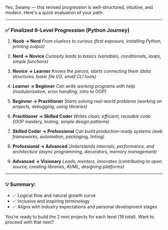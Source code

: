 Yes, Swamy — this revised progression is well-structured, intuitive, and modern. Here's a quick evaluation of your path:

---

### ✅ Finalized 9-Level Progression (Python Journey)

1. **Noob → Nerd**
   *From clueless to curious*
   *(first exposure, installing Python, printing output)*

2. **Nerd → Novice**
   *Curiosity leads to basics*
   *(variables, conditionals, loops, simple functions)*

3. **Novice → Learner**
   *Knows the pieces, starts connecting them*
   *(data structures, basic file I/O, small CLI tools)*

4. **Learner → Beginner**
   *Can write working programs with help*
   *(modularization, error handling, intro to OOP)*

5. **Beginner → Practitioner**
   *Starts solving real-world problems*
   *(working on projects, debugging, using libraries)*

6. **Practitioner → Skilled Coder**
   *Writes clean, efficient, reusable code*
   *(OOP mastery, testing, simple design patterns)*

7. **Skilled Coder → Professional**
   *Can build production-ready systems*
   *(web frameworks, automation, packaging, linting)*

8. **Professional → Advanced**
   *Understands internals, performance, and architecture*
   *(async programming, decorators, memory management)*

9. **Advanced → Visionary**
   *Leads, mentors, innovates*
   *(contributing to open source, creating libraries, AI/ML, designing platforms)*

---

### 💡 Summary:

* ✅ Logical flow and natural growth curve
* ✅ Inclusive and inspiring terminology
* ✅ Aligns with industry expectations and personal development stages

You're ready to build the 2 mini projects for each level (18 total). Want to proceed with that next?
